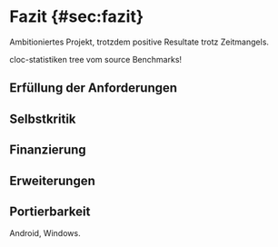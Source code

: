 # Fazit {#sec:fazit}

Ambitioniertes Projekt,
trotzdem positive Resultate trotz Zeitmangels.

cloc-statistiken
tree vom source
Benchmarks!

## Erfüllung der Anforderungen

## Selbstkritik

## Finanzierung

## Erweiterungen

## Portierbarkeit

Android, Windows.
